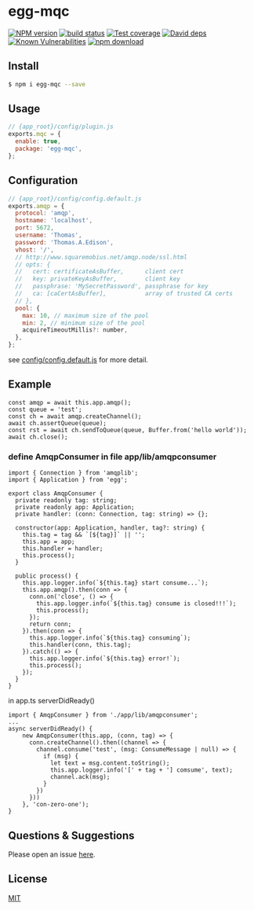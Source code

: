 # egg-mqc

[![NPM version][npm-image]][npm-url]
[![build status][travis-image]][travis-url]
[![Test coverage][codecov-image]][codecov-url]
[![David deps][david-image]][david-url]
[![Known Vulnerabilities][snyk-image]][snyk-url]
[![npm download][download-image]][download-url]

[npm-image]: https://img.shields.io/npm/v/egg-mqc.svg?style=flat-square
[npm-url]: https://npmjs.org/package/egg-mqc
[travis-image]: https://img.shields.io/travis/eggjs/egg-mqc.svg?style=flat-square
[travis-url]: https://travis-ci.org/eggjs/egg-mqc
[codecov-image]: https://img.shields.io/codecov/c/github/eggjs/egg-mqc.svg?style=flat-square
[codecov-url]: https://codecov.io/github/eggjs/egg-mqc?branch=master
[david-image]: https://img.shields.io/david/eggjs/egg-mqc.svg?style=flat-square
[david-url]: https://david-dm.org/eggjs/egg-mqc
[snyk-image]: https://snyk.io/test/npm/egg-mqc/badge.svg?style=flat-square
[snyk-url]: https://snyk.io/test/npm/egg-mqc
[download-image]: https://img.shields.io/npm/dm/egg-mqc.svg?style=flat-square
[download-url]: https://npmjs.org/package/egg-mqc

<!--
Description here.
-->

## Install

```bash
$ npm i egg-mqc --save
```

## Usage

```js
// {app_root}/config/plugin.js
exports.mqc = {
  enable: true,
  package: 'egg-mqc',
};
```

## Configuration

```js
// {app_root}/config/config.default.js
exports.amqp = {
  protocol: 'amqp',
  hostname: 'localhost',
  port: 5672,
  username: 'Thomas',
  password: 'Thomas.A.Edison',
  vhost: '/',
  // http://www.squaremobius.net/amqp.node/ssl.html
  // opts: {
  //   cert: certificateAsBuffer,      client cert
  //   key: privateKeyAsBuffer,        client key
  //   passphrase: 'MySecretPassword', passphrase for key
  //   ca: [caCertAsBuffer],           array of trusted CA certs
  // },
  pool: {
    max: 10, // maximum size of the pool
    min: 2, // minimum size of the pool
    acquireTimeoutMillis?: number,
  },
};
```

see [config/config.default.js](config/config.default.js) for more detail.

## Example


```
const amqp = await this.app.amqp();
const queue = 'test';
const ch = await amqp.createChannel();
await ch.assertQueue(queue);
const rst = await ch.sendToQueue(queue, Buffer.from('hello world'));
await ch.close();
```

### define AmqpConsumer in file app/lib/amqpconsumer
```
import { Connection } from 'amqplib';
import { Application } from 'egg';

export class AmqpConsumer {
  private readonly tag: string;
  private readonly app: Application;
  private handler: (conn: Connection, tag: string) => {};

  constructor(app: Application, handler, tag?: string) {
    this.tag = tag && `[${tag}]` || '';
    this.app = app;
    this.handler = handler;
    this.process();
  }

  public process() {
    this.app.logger.info(`${this.tag} start consume...`);
    this.app.amqp().then(conn => {
      conn.on('close', () => {
        this.app.logger.info(`${this.tag} consume is closed!!!`);
        this.process();
      });
      return conn;
    }).then(conn => {
      this.app.logger.info(`${this.tag} consuming`);
      this.handler(conn, this.tag);
    }).catch(() => {
      this.app.logger.info(`${this.tag} error!`);
      this.process();
    });
  }
}
```

in app.ts  serverDidReady()
```
import { AmqpConsumer } from './app/lib/amqpconsumer';
...
async serverDidReady() {
    new AmqpConsumer(this.app, (conn, tag) => {
      conn.createChannel().then((channel => {
        channel.consume('test', (msg: ConsumeMessage | null) => {
          if (msg) {
            let text = msg.content.toString();
            this.app.logger.info('[' + tag + '] comsume', text);
            channel.ack(msg);
          }
        })
      }))
    }, 'con-zero-one');
}
```
## Questions & Suggestions

Please open an issue [here](https://github.com/eggjs/egg/issues).

## License

[MIT](LICENSE)
